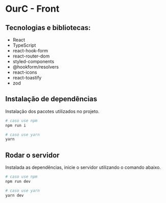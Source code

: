 # OurC - Front

## **Tecnologias e bibliotecas**:
* React
* TypeScript
* react-hook-form
* react-router-dom
* styled-components
* @hookform/resolvers
* react-icons
* react-toastify
* zod

###

## Instalação de dependências

Instalação dos pacotes utilizados no projeto.

```bash
# caso use npm
npm run i

# caso use yarn
yarn
```

## Rodar o servidor

Instalada as dependências, inicie o servidor utilizando o comando abaixo.

```bash
# caso use npm
npm run dev

# caso use yarn
yarn dev
```
